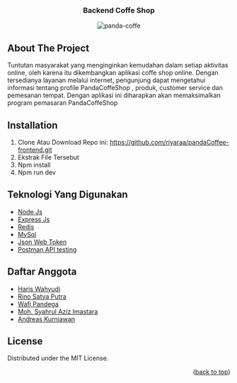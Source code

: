 <div id="top"></div>
<!--
*** Thanks for checking out the Best-README-Template. If you have a suggestion
*** that would make this better, please fork the repo and create a pull request
*** or simply open an issue with the tag "enhancement".
*** Don't forget to give the project a star!
*** Thanks again! Now go create something AMAZING! 😄
-->

<!-- PROJECT SHIELDS -->
<!--
*** I'm using markdown "reference style" links for readability.
*** Reference links are enclosed in brackets [ ] instead of parentheses ( ).
*** See the bottom of this document for the declaration of the reference variables
*** for contributors-url, forks-url, etc. This is an optional, concise syntax you may use.
*** https://www.markdownguide.org/basic-syntax/#reference-style-links
-->

<!-- PROJECT LOGO -->
<br />
<div align="center">
  </a>
  <h3 align="center">Backend Coffe Shop</h3>
</div>

<p align="center">
  <img src='https://i.postimg.cc/wx0ksgcM/Screenshot-1.png' border='0' alt='panda-coffe'/>
</p>

<!-- ABOUT THE PROJECT -->

## About The Project

Tuntutan masyarakat yang menginginkan kemudahan dalam setiap aktivitas online, oleh karena itu dikembangkan aplikasi coffe shop online. Dengan tersedianya layanan melalui internet, pengunjung dapat mengetahui informasi tentang profile PandaCoffeShop , produk, customer service dan pemesanan tempat. Dengan aplikasi ini diharapkan akan memaksimalkan program pemasaran PandaCoffeShop

## Installation

1. Clone Atau Download Repo ini:
   https://github.com/riyaraa/pandaCoffee-frontend.git
2. Ekstrak File Tersebut
3. Npm install
4. Npm run dev

## Teknologi Yang Digunakan

- [Node Js](https://nodejs.org/en/docs/)
- [Express Js](https://developer.mozilla.org/en-US/docs/Learn/Server-side/Express_Nodejs/Introduction)
- [Redis](https://redis.io/documentation)
- [MySql](https://dev.mysql.com/doc/)
- [Json Web Token](https://www.npmjs.com/package/jsonwebtoken)
- [Postman API testing](https://www.postman.com/api-documentation-tool/)

## Daftar Anggota

- [Haris Wahyudi](https://github.com/HariisV)
- [Rino Satya Putra](https://github.com/riyaraa)
- [Wafi Pandega](https://github.com/wafidega)
- [Moh. Syahrul Aziz Imastara](https://github.com/AzizImastara)
- [Andreas Kurniawan](https://github.com/AndreasCKurniawan)

## License

Distributed under the MIT License.

<!-- CONTACT -->
<p align="right">(<a href="#top">back to top</a>)</p>
